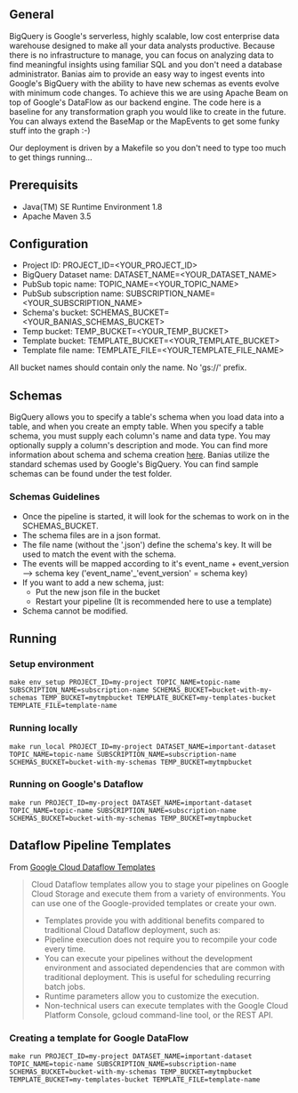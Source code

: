 ## General
BigQuery is Google's serverless, highly scalable, low cost enterprise data warehouse designed to make all your data analysts productive. Because there is no infrastructure to manage, you can focus on analyzing data to find meaningful insights using familiar SQL and you don't need a database administrator.
Banias aim to provide an easy way to ingest events into Google's BigQuery with the ability to have new schemas as events evolve with minimum code changes.
To achieve this we are using Apache Beam on top of Google's DataFlow as our backend engine.
The code here is a baseline for any transformation graph you would like to create in the future. You can always extend the BaseMap or the MapEvents to get some funky stuff into the graph :-)

Our deployment is driven by a Makefile so you don't need to type too much to get things running...

## Prerequisits
* Java(TM) SE Runtime Environment 1.8
* Apache Maven 3.5

## Configuration
* Project ID: PROJECT_ID=<YOUR_PROJECT_ID>
* BigQuery Dataset name: DATASET_NAME=<YOUR_DATASET_NAME>
* PubSub topic name: TOPIC_NAME=<YOUR_TOPIC_NAME>
* PubSub subscription name: SUBSCRIPTION_NAME=<YOUR_SUBSCRIPTION_NAME>
* Schema's bucket: SCHEMAS_BUCKET=<YOUR_BANIAS_SCHEMAS_BUCKET>
* Temp bucket: TEMP_BUCKET=<YOUR_TEMP_BUCKET>
* Template bucket: TEMPLATE_BUCKET=<YOUR_TEMPLATE_BUCKET>
* Template file name: TEMPLATE_FILE=<YOUR_TEMPLATE_FILE_NAME>

All bucket names should contain only the name. No 'gs://' prefix.


## Schemas
BigQuery allows you to specify a table's schema when you load data into a table, and when you create an empty table.
When you specify a table schema, you must supply each column's name and data type. You may optionally supply a column's description and mode.
You can find more information about schema and schema creation [here](https://cloud.google.com/bigquery/docs/schemas).
Banias utilize the standard schemas used by Google's BigQuery. You can find sample schemas can be found under the test folder. 

### Schemas Guidelines
* Once the pipeline is started, it will look for the schemas to work on in the SCHEMAS_BUCKET.
* The schema files are in a json format.
* The file name (without the '.json') define the schema's key. It will be used to match the event with the schema.
* The events will be mapped according to it's event_name + event_version --> schema key ('event_name'_'event_version' = schema key) 
* If you want to add a new schema, just:
	* Put the new json file in the bucket
	* Restart your pipeline (It is recommended here to use a template)
* Schema cannot be modified.

## Running
### Setup environment
```
make env_setup PROJECT_ID=my-project TOPIC_NAME=topic-name SUBSCRIPTION_NAME=subscription-name SCHEMAS_BUCKET=bucket-with-my-schemas TEMP_BUCKET=mytmpbucket TEMPLATE_BUCKET=my-templates-bucket TEMPLATE_FILE=template-name
```

### Running locally
```
make run_local PROJECT_ID=my-project DATASET_NAME=important-dataset TOPIC_NAME=topic-name SUBSCRIPTION_NAME=subscription-name SCHEMAS_BUCKET=bucket-with-my-schemas TEMP_BUCKET=mytmpbucket
```

### Running on Google's Dataflow
```
make run PROJECT_ID=my-project DATASET_NAME=important-dataset TOPIC_NAME=topic-name SUBSCRIPTION_NAME=subscription-name SCHEMAS_BUCKET=bucket-with-my-schemas TEMP_BUCKET=mytmpbucket
```

## Dataflow Pipeline Templates
From [Google Cloud Dataflow Templates](https://cloud.google.com/dataflow/docs/templates/overview)
> Cloud Dataflow templates allow you to stage your pipelines on Google Cloud Storage and execute them from a variety of environments. You can use one of the Google-provided templates or create your own.
>
> * Templates provide you with additional benefits compared to traditional Cloud Dataflow deployment, such as:
> * Pipeline execution does not require you to recompile your code every time.
> * You can execute your pipelines without the development environment and associated dependencies that are common with traditional deployment. This is useful for scheduling recurring batch jobs.
> * Runtime parameters allow you to customize the execution.
> * Non-technical users can execute templates with the Google Cloud Platform Console, gcloud command-line tool, or the REST API.

### Creating a template for Google DataFlow
```
make run PROJECT_ID=my-project DATASET_NAME=important-dataset TOPIC_NAME=topic-name SUBSCRIPTION_NAME=subscription-name SCHEMAS_BUCKET=bucket-with-my-schemas TEMP_BUCKET=mytmpbucket TEMPLATE_BUCKET=my-templates-bucket TEMPLATE_FILE=template-name
```
